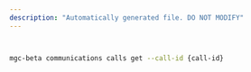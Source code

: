 ```yaml
---
description: "Automatically generated file. DO NOT MODIFY"
---
```


```bash


mgc-beta communications calls get --call-id {call-id}

```